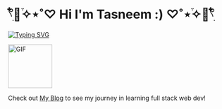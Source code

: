 



# 𓍢ִ໋🫧֒✧⋆˚♡ Hi I'm Tasneem :) ♡˚⋆֒✧🫧𓍢ִ໋


[![Typing SVG](https://readme-typing-svg.demolab.com?font=Fira+Code&duration=2000&pause=500&color=Ffc0cb&width=500&lines=I'm+an+aspiring+Software+Engineer;+I'm+a+Nature+Lover+🌿;+I+love+going+on+adventures+and+traveling;+)](https://git.io/typing-svg)

<img align="center" width="100" alt="GIF" src="https://www.icegif.com/wp-content/uploads/2022/10/icegif-1419.gif" />

<br>

Check out [My Blog](https://sidequests.onrender.com/Blog/2024/taswakil/Readme/) to see my journey in learning full stack web dev!
